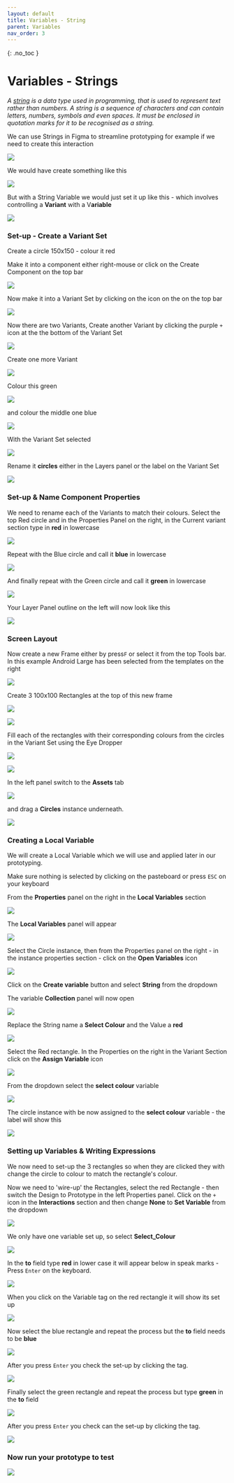 ```yaml
---
layout: default
title: Variables - String
parent: Variables
nav_order: 3
---
```


{: .no_toc }

# Variables - Strings

*A [string](https://developer.silverfin.com/docs/what-is-a-string) is a data type used in programming, that is used to represent text rather than numbers. A string is a sequence of characters and can contain letters, numbers, symbols and even spaces. It must be enclosed in quotation marks for it to be recognised as a string.*

We can use Strings in Figma to streamline prototyping for example if we need to create this interaction


![](./variables_string_2024/string_example.gif)

We would have create something like this

![](./variables_string_2024/THEN.png)

But with a String Variable we would just set it up like this - which involves controlling a **Variant** with a V**ariable**

![](./variables_string_2024/NOW.png)

### Set-up - Create a Variant Set

Create a circle 150x150 - colour it red

Make it into a component either right-mouse or click on the Create Component on the top bar

![](./variables_string_2024/spring_.png)


Now make it into a Variant Set by clicking on the icon on the on the top bar

![](./variables_string_2024/spring_1.png)

Now there are two Variants, Create another Variant by clicking the purple `+` icon at the the bottom of the Variant Set

![](./variables_string_2024/spring_v2.png)

Create one more Variant

![](./variables_string_2024/spring_x.png)

Colour this green

![](./variables_string_2024/spring_3.png)

and colour the middle one blue

![](./variables_string_2024/spring_4.png)

With the Variant Set selected 

![](./variables_string_2024/spring_6.png)

Rename it **circles** either in the Layers panel or the label on the Variant Set

![](./variables_string_2024/rename_cir.png)

### Set-up & Name Component Properties

We need to rename each of the Variants to match their colours. Select the top Red circle and in the Properties Panel on the right, in the Current variant section type in **red** in lowercase

![](./variables_string_2024/spring_7.png)

Repeat with the Blue circle and call it **blue** in lowercase

![](./variables_string_2024/spring_8.png)

And finally repeat with the Green circle and call it **green** in lowercase

![](./variables_string_2024/spring_9.png)

Your Layer Panel outline on the left will now look like this

![](./variables_string_2024/spring_10.png)

### Screen Layout

Now create a new Frame either by press`F` or select it from the top Tools bar. In this example Android Large has been selected from the templates on the right

![](./variables_string_2024/spring_11.png)

Create 3 100x100 Rectangles at the top of this new frame

![](./variables_string_2024/spring_12.png)

![](./variables_string_2024/spring_13.png)


Fill each of the rectangles with their corresponding colours from the circles in the Variant Set using the Eye Dropper

![](./variables_string_2024/eye_drop.png)



![](./variables_string_2024/spring_14.png)

In the left panel switch to the **Assets** tab 

![](./variables_string_2024/draf_asset_-2.png)

and drag a **Circles** instance underneath.

![](./variables_string_2024/drag_asset_1.png)

### Creating a Local Variable

We will create a Local Variable which we will use and applied later in our prototyping.

Make sure nothing is selected by clicking on the pasteboard or press `ESC` on your keyboard

From the **Properties** panel on the right in the **Local Variables** section

![](./variables_string_2024/Local_var_set-up.png)

The **Local Variables** panel will appear

![](./variables_string_2024/spring_24.png)

Select the Circle instance, then from the Properties panel on the right - in the instance properties section - click on the **Open Variables** icon

![](./variables_string_2024/spring_var.png)

Click on the **Create variable** button and select **String** from the dropdown

The variable **Collection** panel will now open

![](./variables_string_2024/spring_value.png)

Replace the String name a **Select Colour** and the Value a **red**

![](./variables_string_2024/string_naming.png)

Select the Red rectangle. In the Properties on the right in the Variant Section click on the **Assign Variable** icon

![](./variables_string_2024/assign_var_circle.png)

From the dropdown select the **select colour** variable

![](./variables_string_2024/assign_v2_1.png)

The circle instance with be now assigned to the **select colour** variable - the label will show this

![](./variables_string_2024/assign_2.png)

### Setting up Variables & Writing Expressions

We now need to set-up the 3 rectangles so when they are clicked they with change the circle to colour to match the rectangle's colour.

Now we need to 'wire-up' the Rectangles, select the red Rectangle - then switch the Design to Prototype in the left Properties panel. Click on the `+` icon in the **Interactions** section and then change **None** to **Set Variable** from the dropdown  

![](./variables_string_2024/spring_35.png)

We only have one variable set up, so select **Select_Colour**

![](./variables_string_2024/spring_36.png)

In the **to** field type **red** in lower case it will appear below in speak marks - Press `Enter` on the keyboard.

![](./variables_string_2024/spring_37.png)

When you click on the Variable tag on the red rectangle it will show its set up

![](./variables_string_2024/tag_one.png)

Now select the blue rectangle and repeat the process but the **to** field needs to be **blue**

![](./variables_string_2024/assign_blue_2.png)

After you press `Enter` you check the set-up by clicking the tag.

![](./variables_string_2024/blue_tag.png)

Finally select the green rectangle and repeat the process but type **green** in the **to** field

![](./variables_string_2024/spring_39.png)

After you press `Enter` you check can the set-up by clicking the tag.

![](./variables_string_2024/green_tag.png)

### Now run your prototype to test

![](./variables_string_2024/string_example.gif)


